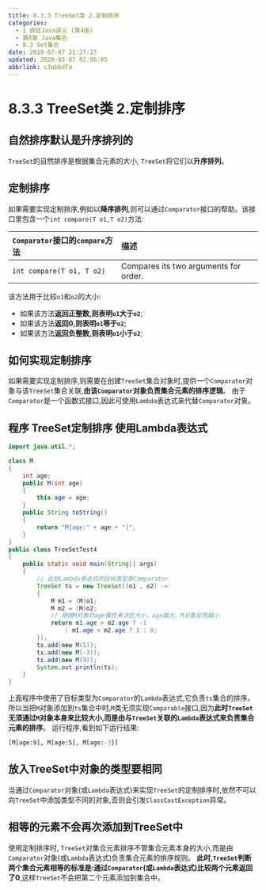```yaml
---
title: 8.3.3 TreeSet类 2.定制排序
categories: 
  - 1 疯狂Java讲义 (第4版)
  - 第8章 Java集合
  - 8.3 Set集合
date: 2019-07-07 21:27:27
updated: 2020-03-07 02:06:05
abbrlink: c3abbdfa
---
```

# 8.3.3 TreeSet类 2.定制排序
## 自然排序默认是升序排列的
`TreeSet`的自然排序是根据集合元素的大小, `TreeSet`将它们以**升序排列**。
## 定制排序
如果需要实现定制排序,例如以**降序排列**,则可以通过`Comparator`接口的帮助。该接口里包含一个`int compare(T o1,T o2)`方法:

|`Comparator`接口的`compare`方法|描述|
|:--|:--|
|`int compare(T o1, T o2)`|Compares its two arguments for order.|

该方法用于比较`o1`和`o2`的大小:
- 如果该方法**返回正整数,则表明`o1`大于`o2`**;
- 如果该方法**返回0,则表明`o1`等于`o2`**;
- 如果该方法**返回负整数,则表明`o1`小于`o2`**;

## 如何实现定制排序
如果需要实现定制排序,则需要在创建`TreeSet`集合对象时,提供一个`Comparator`对象与该`TreeSet`集合关联,**由该`Comparator`对象负责集合元素的排序逻辑**。
由于`Comparator`是一个函数式接口,因此可使用`Lambda`表达式来代替`Comparator`对象。
## 程序 TreeSet定制排序 使用Lambda表达式
```java
import java.util.*;

class M
{
    int age;
    public M(int age)
    {
        this.age = age;
    }
    public String toString()
    {
        return "M[age:" + age + "]";
    }
}
public class TreeSetTest4
{
    public static void main(String[] args)
    {
        // 此处Lambda表达式的目标类型是Comparator
        TreeSet ts = new TreeSet((o1 , o2) ->
        {
            M m1 = (M)o1;
            M m2 = (M)o2;
            // 根据M对象的age属性来决定大小，age越大，M对象反而越小
            return m1.age > m2.age ? -1
                : m1.age < m2.age ? 1 : 0;
        });
        ts.add(new M(5));
        ts.add(new M(-3));
        ts.add(new M(9));
        System.out.println(ts);
    }
}
```
上面程序中使用了目标类型为`Comparator`的`Lambda`表达式,它负责`ts`集合的排序。所以当把`M`对象添加到`ts`集合中时,`M`类无须实现`Comparable`接口,因为**此时`TreeSet`无须通过`M`对象本身来比较大小,而是由与`TreeSet`关联的`Lambda`表达式来负责集合元素的排序**。
运行程序,看到如下运行结果:
```cmd
[M[age:9], M[age:5], M[age:-3]]
```
## 放入TreeSet中对象的类型要相同
当通过`Comparator`对象(或`Lambda`表达式)来实现`TreeSet`的定制排序时,依然不可以向`TreeSet`中添加类型不同的对象,否则会引发`ClassCastException`异常。
## 相等的元素不会再次添加到TreeSet中
使用定制排序时, `TreeSet`对集合元素排序不管集合元素本身的大小,而是由`Comparator`对象(或`Lambda`表达式)负责集合元素的排序规则。 **此时,`TreeSet`判断两个集合元素相等的标准是:通过`Comparator`(或`Lambda`表达式)比较两个元素返回了0**,这样`TreeSet`不会把第二个元素添加到集合中。

